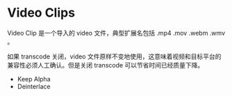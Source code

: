 # Video Clips

Video Clip 是一个导入的 video 文件，典型扩展名包括 .mp4 .mov .webm .wmv 。

如果 transcode 关闭，video 文件原样不变地使用，这意味着视频和目标平台的兼容性必须人工确认。但是关闭 transcode 可以节省时间已经质量下降。

- Keep Alpha
- Deinterlace

